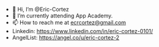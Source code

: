 - 👋 Hi, I’m @Eric-Cortez
- 🌱 I’m currently attending App Academy. 
- 📫 How to reach me at ecrcortez@gmail.com
- Linkedin: https://www.linkedin.com/in/eric-cortez-0101/
- AngelList: https://angel.co/u/eric-cortez-2

<!---
Eric-Cortez/Eric-Cortez is a ✨ special ✨ repository because its `README.md` (this file) appears on your GitHub profile.
You can click the Preview link to take a look at your changes.
--->
